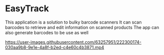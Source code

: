 # EasyTrack

This application is a solution to bulky barcode scanners
It can scan barcodes to retrieve and edit information on scanned products
The app can also generate barcodes to be use as well



https://user-images.githubusercontent.com/63257951/222300174-030aa9b8-9e1e-4a8f-b2ed-c4e60c4b3871.mp4

